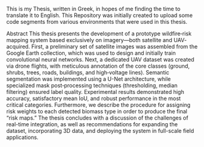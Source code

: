 This is my Thesis, written in Greek, in hopes of me finding the time to translate it to English.
This Repository was initially created to upload some code segments from various environments that were used in this thesis.

Abstract
This thesis presents the development of a prototype wildfire‐risk mapping system based exclusively on imagery—both satellite and UAV‐acquired. 
First, a preliminary set of satellite images was assembled from the Google Earth collection, which was used to design and initially train convolutional neural networks. Next, a dedicated UAV dataset was created via drone flights, with meticulous annotation of the core classes (ground, shrubs, trees, roads, buildings, and high‐voltage lines). Semantic segmentation was implemented using a U-Net architecture, while specialized mask post‐processing techniques (thresholding, median filtering) ensured label quality. 
Experimental results demonstrated high accuracy, satisfactory mean IoU, and robust performance in the most critical categories. Furthermore, we describe the procedure for assigning risk weights to each detected biomass type in order to produce the final “risk maps.” The thesis concludes with a discussion of the challenges of real-time integration, as well as recommendations for expanding the dataset, incorporating 3D data, and deploying the system in full-scale field applications.
